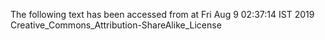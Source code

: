 The following text has been accessed from at Fri Aug 9 02:37:14 IST 2019
Creative_Commons_Attribution-ShareAlike_License
